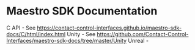 # Maestro SDK Documentation

C API - See https://contact-control-interfaces.github.io/maestro-sdk-docs/C/html/index.html
Unity - See https://github.com/Contact-Control-Interfaces/maestro-sdk-docs/tree/master/Unity
Unreal - 
